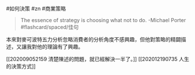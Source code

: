 #如何決策 #zn #商業策略 

> The essence of strategy is choosing what not to do. -Michael Porter #flashcard/spaced/佳句 

本來對麥可波特五力分析忽略消費者的分析角度不感興趣，但他對策略的精闢描述，又讓我對他的理論有了興趣。

[[202009052159 清楚陳述的問題，就已經解決一半了。]]
[[202012190735 人生的決策方式]]